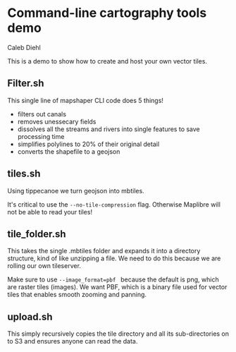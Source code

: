 # Command-line cartography tools demo

Caleb Diehl

This is a demo to show how to create and host your own vector tiles.

## Filter.sh

This single line of mapshaper CLI code does 5 things!

- filters out canals
- removes unessecary fields
- dissolves all the streams and rivers into single features to save processing time
- simplifies polylines to 20% of their original detail
- converts the shapefile to a geojson

## tiles.sh

Using tippecanoe we turn geojson into mbtiles.

It's critical to use the `--no-tile-compression` flag. Otherwise Maplibre will not be able to read your tiles!

## tile_folder.sh

This takes the single .mbtiles folder and expands it into a directory structure, kind of like unzipping a file. We need to do this because we are rolling our own tileserver.

Make sure to use `--image_format=pbf ` because the default is png, which are raster tiles (images). We want PBF, which is a binary file used for vector tiles that enables smooth zooming and panning.

## upload.sh

This simply recursively copies the tile directory and all its sub-directories on to S3 and ensures anyone can read the data.
